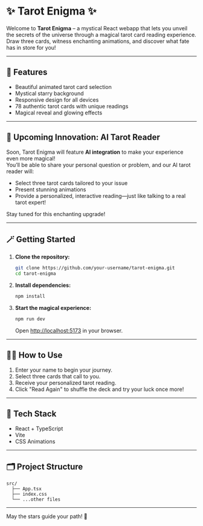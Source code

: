 # ✨ Tarot Enigma ✨

Welcome to **Tarot Enigma** – a mystical React webapp that lets you unveil the secrets of the universe through a magical tarot card reading experience.  
Draw three cards, witness enchanting animations, and discover what fate has in store for you!

---

## 🌟 Features

- Beautiful animated tarot card selection
- Mystical starry background
- Responsive design for all devices
- 78 authentic tarot cards with unique readings
- Magical reveal and glowing effects

---

## 🚀 Upcoming Innovation: AI Tarot Reader

Soon, Tarot Enigma will feature **AI integration** to make your experience even more magical!  
You’ll be able to share your personal question or problem, and our AI tarot reader will:
- Select three tarot cards tailored to your issue
- Present stunning animations
- Provide a personalized, interactive reading—just like talking to a real tarot expert!

Stay tuned for this enchanting upgrade!

---

## 🪄 Getting Started

1. **Clone the repository:**
   ```sh
   git clone https://github.com/your-username/tarot-enigma.git
   cd tarot-enigma
   ```

2. **Install dependencies:**
   ```sh
   npm install
   ```

3. **Start the magical experience:**
   ```sh
   npm run dev
   ```
   Open [http://localhost:5173](http://localhost:5173) in your browser.

---

## 🧙‍♂️ How to Use

1. Enter your name to begin your journey.
2. Select three cards that call to you.
3. Receive your personalized tarot reading.
4. Click "Read Again" to shuffle the deck and try your luck once more!

---

## 🪬 Tech Stack

- React + TypeScript
- Vite
- CSS Animations

---

## 🗂️ Project Structure

```
src/
  ├── App.tsx
  ├── index.css
  └── ...other files
```


---

May the stars guide your path! 🌌

